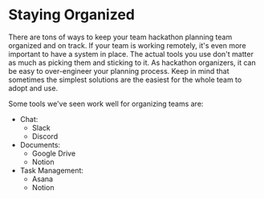 # Staying Organized

There are tons of ways to keep your team hackathon planning team organized and on track. If your team is working remotely, it's even more important to have a system in place. The actual tools you use don't matter as much as picking them and sticking to it. As hackathon organizers, it can be easy to over-engineer your planning process. Keep in mind that sometimes the simplest solutions are the easiest for the whole team to adopt and use. 

Some tools we've seen work well for organizing teams are: 

* Chat: 
  * Slack 
  * Discord
* Documents: 
  * Google Drive
  * Notion 
* Task Management: 
  * Asana
  * Notion 



